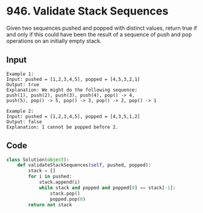 # 946. Validate Stack Sequences 

Given two sequences pushed and popped with distinct values, return true if and only if this could have been the result of a sequence of push and pop operations on an initially empty stack.

 
## Input 
```
Example 1:
Input: pushed = [1,2,3,4,5], popped = [4,5,3,2,1]
Output: true
Explanation: We might do the following sequence:
push(1), push(2), push(3), push(4), pop() -> 4,
push(5), pop() -> 5, pop() -> 3, pop() -> 2, pop() -> 1
```
```
Example 2:
Input: pushed = [1,2,3,4,5], popped = [4,3,5,1,2]
Output: false
Explanation: 1 cannot be popped before 2.
```

## Code 
```python
class Solution(object):
    def validateStackSequences(self, pushed, popped):
        stack = []
        for i in pushed:
            stack.append(i)  
            while stack and popped and popped[0] == stack[-1]:
                stack.pop()
                popped.pop(0)
        return not stack
 ```
